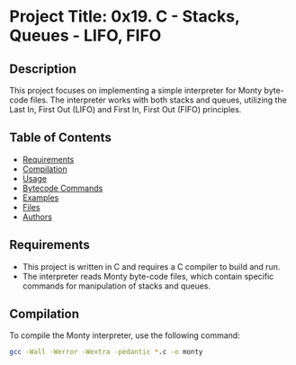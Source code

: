 # Project Title: 0x19. C - Stacks, Queues - LIFO, FIFO

## Description
This project focuses on implementing a simple interpreter for Monty byte-code files. The interpreter works with both stacks and queues, utilizing the Last In, First Out (LIFO) and First In, First Out (FIFO) principles.

## Table of Contents
- [Requirements](#requirements)
- [Compilation](#compilation)
- [Usage](#usage)
- [Bytecode Commands](#bytecode-commands)
- [Examples](#examples)
- [Files](#files)
- [Authors](#authors)

## Requirements
- This project is written in C and requires a C compiler to build and run.
- The interpreter reads Monty byte-code files, which contain specific commands for manipulation of stacks and queues.

## Compilation
To compile the Monty interpreter, use the following command:

```bash
gcc -Wall -Werror -Wextra -pedantic *.c -o monty

